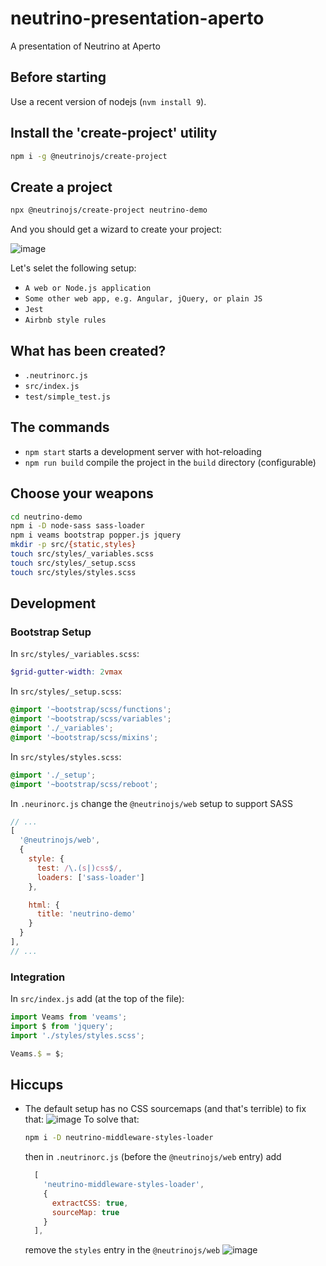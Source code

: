 # neutrino-presentation-aperto
A presentation of Neutrino at Aperto



## Before starting

Use a recent version of nodejs (`nvm install 9`).

## Install the 'create-project' utility

```sh
npm i -g @neutrinojs/create-project
```

## Create a project

```sh
npx @neutrinojs/create-project neutrino-demo
```

And you should get a wizard to create your project:

![image](https://user-images.githubusercontent.com/65971/36408661-2af1bdc4-1607-11e8-85ba-ae0580ed283d.png)

Let's selet the following setup:
- `A web or Node.js application`
- `Some other web app, e.g. Angular, jQuery, or plain JS`
- `Jest`
- `Airbnb style rules`

## What has been created?

- `.neutrinorc.js`
- `src/index.js`
- `test/simple_test.js`

## The commands

- `npm start` starts a development server with hot-reloading
- `npm run build` compile the project in the `build` directory (configurable)

## Choose your weapons

```sh
cd neutrino-demo
npm i -D node-sass sass-loader
npm i veams bootstrap popper.js jquery
mkdir -p src/{static,styles}
touch src/styles/_variables.scss
touch src/styles/_setup.scss
touch src/styles/styles.scss
```

## Development

### Bootstrap Setup

In `src/styles/_variables.scss`:
```scss
$grid-gutter-width: 2vmax
```

In `src/styles/_setup.scss`:
```scss
@import '~bootstrap/scss/functions';
@import '~bootstrap/scss/variables';
@import './_variables';
@import '~bootstrap/scss/mixins';
```

In `src/styles/styles.scss`:
```scss
@import './_setup';
@import '~bootstrap/scss/reboot';
```

In `.neurinorc.js` change the `@neutrinojs/web` setup to support SASS
```js
// ...
[
  '@neutrinojs/web',
  {
    style: {
      test: /\.(s|)css$/,
      loaders: ['sass-loader']
    },

    html: {
      title: 'neutrino-demo'
    }
  }
],
// ...
```

### Integration

In `src/index.js` add (at the top of the file):
```js
import Veams from 'veams';
import $ from 'jquery';
import './styles/styles.scss';

Veams.$ = $;
```

## Hiccups

- The default setup has no CSS sourcemaps (and that's terrible) to fix that:
  ![image](https://user-images.githubusercontent.com/65971/36409697-5239a3aa-160d-11e8-80e1-ca5c864a1c57.png)
  To solve that:
  ```sh
  npm i -D neutrino-middleware-styles-loader
  ```
  then in `.neutrinorc.js` (before the `@neutrinojs/web` entry) add
  ```js
    [
      'neutrino-middleware-styles-loader',
      {
        extractCSS: true,
        sourceMap: true
      }
    ],
  ```
  remove the `styles` entry in the `@neutrinojs/web`
  ![image](https://user-images.githubusercontent.com/65971/36409789-dd2f7ae8-160d-11e8-9068-c924d880449e.png)
